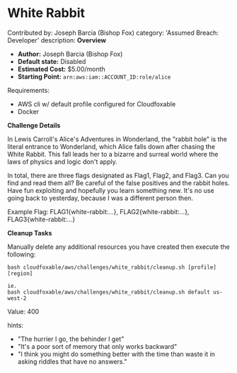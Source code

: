# White Rabbit

Contributed by: Joseph Barcia (Bishop Fox)
category: 'Assumed Breach: Developer'
description: 
  **Overview**

  - **Author:** Joseph Barcia (Bishop Fox)
  - **Default state:** Disabled
  - **Estimated Cost:** $5.00/month
  - **Starting Point:** `arn:aws:iam::ACCOUNT_ID:role/alice`

Requirements:
  - AWS cli w/ default profile configured for Cloudfoxable
  - Docker

  **Challenge Details**

  In Lewis Carroll's Alice's Adventures in Wonderland, the "rabbit hole" is the literal entrance to Wonderland, which Alice falls down after chasing the White Rabbit. This fall leads her to a bizarre and surreal world where the laws of physics and logic don't apply.

  In total, there are three flags designated as Flag1, Flag2, and Flag3. Can you find and read them all? Be careful of the false positives and the rabbit holes. Have fun exploiting and hopefully you learn something new. It's no use going back to yesterday, because I was a different person then.

  Example Flag: FLAG1{white-rabbit:...}, FLAG2{white-rabbit:...}, FLAG3{white-rabbit:...}

  **Cleanup Tasks**

  Manually delete any additional resources you have created then execute the following: 

  ```
  bash cloudfoxable/aws/challenges/white_rabbit/cleanup.sh [profile] [region]

  ie.
  bash cloudfoxable/aws/challenges/white_rabbit/cleanup.sh default us-west-2
  ```

Value: 400

hints:
- "The hurrier I go, the behinder I get"
- "It's a poor sort of memory that only works backward"
- "I think you might do something better with the time than waste it in asking riddles that have no answers."
